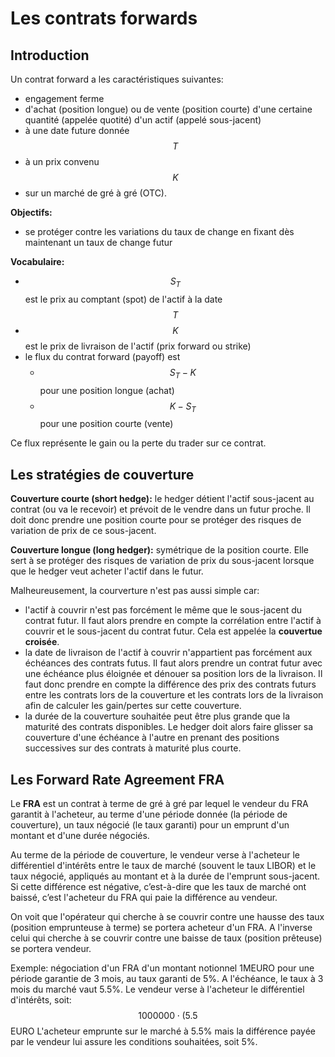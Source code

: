 # Les contrats forwards

## Introduction

Un contrat forward a les caractéristiques suivantes:
 - engagement ferme
 - d'achat (position longue) ou de vente (position courte) d'une certaine quantité (appelée quotité) d'un actif (appelé sous-jacent)
 - à une date future donnée $$T$$
 - à un prix convenu $$K$$
 - sur un marché de gré à gré (OTC).

**Objectifs:**
 - se protéger contre les variations du taux de change en fixant dès maintenant un taux de change futur

**Vocabulaire:**
 - $$S_T$$ est le prix au comptant (spot) de l'actif à la date $$T$$
 - $$K$$ est le prix de livraison de l'actif (prix forward ou strike)
 - le flux du contrat forward (payoff) est
   - $$S_T - K$$ pour une position longue (achat)
   - $$K - S_T$$ pour une position courte (vente)

Ce flux représente le gain ou la perte du trader sur ce contrat.

## Les stratégies de couverture

**Couverture courte (short hedge):** le hedger détient l'actif sous-jacent au contrat (ou va le recevoir) et prévoit de le vendre dans un futur proche. Il doit donc prendre une position courte pour se protéger des risques de variation de prix de ce sous-jacent. 

**Couverture longue (long hedger):** symétrique de la position courte. Elle sert à se protéger des risques de variation de prix du sous-jacent lorsque que le hedger veut acheter l'actif dans le futur.

Malheureusement, la courverture n'est pas aussi simple car:
 - l'actif à couvrir n'est pas forcément le même que le sous-jacent du contrat futur. Il faut alors prendre en compte la corrélation entre l'actif à couvrir et le sous-jacent du contrat futur. Cela est appelée la **couvertue croisée**.
 - la date de livraison de l'actif à couvrir n'appartient pas forcément aux échéances des contrats futus. Il faut alors prendre un contrat futur avec une échéance plus éloignée et dénouer sa position lors de la livraison. Il faut donc prendre en compte la différence des prix des contrats futurs entre les contrats lors de la couverture et les contrats lors de la livraison afin de calculer les gain/pertes sur cette couverture.
 - la durée de la couverture souhaitée peut être plus grande que la maturité des contrats disponibles. Le hedger doit alors faire glisser sa couverture d'une échéance à l'autre en prenant des positions successives sur des contrats à maturité plus courte.

## Les Forward Rate Agreement FRA

Le **FRA** est un contrat à terme de gré à gré par lequel le vendeur du FRA garantit à l'acheteur, au terme d'une période donnée (la période de couverture), un taux négocié (le taux garanti) pour un emprunt d'un montant et d'une durée négociés.

Au terme de la période de couverture, le vendeur verse à l'acheteur le différentiel d'intérêts entre le taux de marché (souvent le taux LIBOR) et le taux négocié, appliqués au montant et à la durée de l'emprunt sous-jacent. Si cette différence est négative, c’est-à-dire que les taux de marché ont baissé, c’est l'acheteur du FRA qui paie la différence au vendeur.

On voit que l'opérateur qui cherche à se couvrir contre une hausse des taux (position emprunteuse à terme) se portera acheteur d'un FRA. A l'inverse celui qui cherche à se couvrir contre une baisse de taux (position prêteuse) se portera vendeur.

Exemple: négociation d'un FRA d'un montant notionnel 1MEURO pour une période garantie de 3 mois, au taux garanti de 5%. A l'échéance, le taux à 3 mois du marché vaut 5.5%. Le vendeur verse à l'acheteur le différentiel d'intérêts, soit: $$1 000 000 \cdot (5.5% – 5%) \cdot 90 / 360 = 1250$$ EURO L'acheteur emprunte sur le marché à 5.5% mais la différence payée par le vendeur lui assure les conditions souhaitées, soit 5%.

